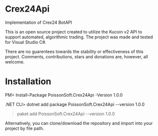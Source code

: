 # Crex24Api
Implementation of Crex24 BotAPI

This is an open source project created to utilize the Kucoin v2 API to support automated, algorithmic trading. The project was made and tested for Visual Studio C#.

There are no guarentees towards the stability or effectiveness of this project. Comments, contributions, stars and donations are, however, all welcome.

# Installation
PM> Install-Package PoissonSoft.Crex24Api -Version 1.0.0

.NET CLI> dotnet add package PoissonSoft.Crex24Api --version 1.0.0

<PackageReference Include="PoissonSoft.Crex24Api" Version="1.0.0" />

> paket add PoissonSoft.Crex24Api --version 1.0.0

Alternatively, you can clone/download the repository and import into your project by file path.
